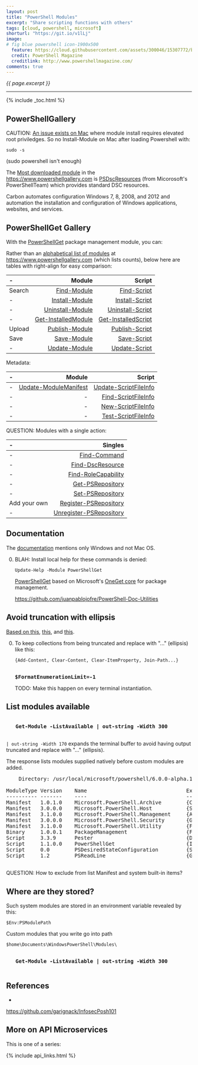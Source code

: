 ```yaml
---
layout: post
title: "PowerShell Modules"
excerpt: "Share scripting functions with others"
tags: [cloud, powershell, microsoft]
shorturl: "https://git.io/v1lLj"
image:
# fig blue powershell icon-1900x500
  feature: https://cloud.githubusercontent.com/assets/300046/15307772/b335270e-1b93-11e6-9552-d3022de2b9ce.jpg
  credit: PowerShell Magazine
  creditlink: http://www.powershellmagazine.com/
comments: true
---
```

<i>{{ page.excerpt }}</i>
<hr />
{% include _toc.html %}


## PowerShellGallery

CAUTION: 
<a target="_blank" href="https://github.com/PowerShell/PowerShellGet/issues/21">
An issue exists on Mac</a>
where module install requires elevated root priviledges.
So no Install-Module on Mac after loading Powershell with:

   `sudo -s`

   (sudo powershell isn't enough)

The <a target="_blank" href="https://www.powershellgallery.com/">
Most downloaded module</a> in the<br />
<a target="_blank" href="https://www.powershellgallery.com/">
https://www.powershellgallery.com</a>
is
<a target="_blank" href="https://msconfiggallery.cloudapp.net/packages/PSDscResources/2.1.0.0">
PSDscResources</a> (from Micorosoft's PowerShellTeam)
which provides standard DSC resources.

Carbon automates configuration Windows 7, 8, 2008, and 2012 
and automation the installation 
and configuration of Windows applications, websites, and services.


## PowerShellGet Gallery

With the <a href="http://go.microsoft.com/fwlink/?LinkID=760387&clcid=0x409">
PowerShellGet</a> package management module, you can:

Rather than an <a target="_blank" href="https://msdn.microsoft.com/powershell/reference/5.1/PowerShellGet/PowerShellGet?f=255&MSPPError=-2147217396">
alphabetical list of modules</a> at 
<a target="_blank" href="https://www.powershellgallery.com/">
https://www.powershellgallery.com</a> (which lists counts),
below here are tables with right-align for easy comparison:

   | -  | Module | Script |
   | :- | -----: | -----: |
   | Search |<a target="_blank" href="https://msdn.microsoft.com/powershell/reference/5.1/PowerShellGet/find-module">Find-Module</a> | <a target="_blank" href="https://msdn.microsoft.com/powershell/reference/5.1/PowerShellGet/find-script">Find-Script</a> |
   |-|<a target="_blank" href="https://msdn.microsoft.com/powershell/reference/5.1/PowerShellGet/Install-module">Install-Module</a> | <a target="_blank" href="https://msdn.microsoft.com/powershell/reference/5.1/PowerShellGet/Install-script">Install-Script</a> |
   |-|<a target="_blank" href="https://msdn.microsoft.com/powershell/reference/5.1/PowerShellGet/Uninstall-module">Uninstall-Module</a> | <a target="_blank" href="https://msdn.microsoft.com/powershell/reference/5.1/PowerShellGet/Uninstall-script">Uninstall-Script</a> |
   |-|<a target="_blank" href="https://msdn.microsoft.com/powershell/reference/5.1/PowerShellGet/Get-module">Get-InstalledModule</a> | <a target="_blank" href="https://msdn.microsoft.com/powershell/reference/5.1/PowerShellGet/Get-InstalledScript">Get-InstalledScript</a> |
   | Upload |<a target="_blank" href="https://msdn.microsoft.com/powershell/reference/5.1/PowerShellGet/Publish-module">Publish-Module</a> | <a target="_blank" href="https://msdn.microsoft.com/powershell/reference/5.1/PowerShellGet/Publish-script">Publish-Script</a> |
   |Save |<a target="_blank" href="https://msdn.microsoft.com/powershell/reference/5.1/PowerShellGet/Save-module">Save-Module</a> | <a target="_blank" href="https://msdn.microsoft.com/powershell/reference/5.1/PowerShellGet/Save-script">Save-Script</a> |
   |-|<a target="_blank" href="https://msdn.microsoft.com/powershell/reference/5.1/PowerShellGet/Update-module">Update-Module</a> | <a target="_blank" href="https://msdn.microsoft.com/powershell/reference/5.1/PowerShellGet/Update-script">Update-Script</a> |

Metadata:

   | -  | Module | Script |
   | :- | -----: | -----: |
   |-|<a target="_blank" href="https://msdn.microsoft.com/powershell/reference/5.1/PowerShellGet/update-ModuleManifest">Update-ModuleManifest</a> |<a target="_blank" href="https://msdn.microsoft.com/powershell/reference/5.1/PowerShellGet/update-ScriptFileInfo">Update-ScriptFileInfo</a> |
   |-|-|<a target="_blank" href="https://msdn.microsoft.com/powershell/reference/5.1/PowerShellGet/find-ScriptFileInfo">Find-ScriptFileInfo</a> |
   |-|-| <a target="_blank" href="https://msdn.microsoft.com/powershell/reference/5.1/PowerShellGet/new-ScriptFileInfo">New-ScriptFileInfo</a> |
   |-|-| <a target="_blank" href="https://msdn.microsoft.com/powershell/reference/5.1/PowerShellGet/test-ScriptFileInfo">Test-ScriptFileInfo</a> |


QUESTION: Modules with a single action:

   | - | Singles |
   | :--- | ------: |
   |-|<a target="_blank" href="https://msdn.microsoft.com/powershell/reference/5.1/PowerShellGet/find-command">Find-Command</a> |
   |-|<a target="_blank" href="https://msdn.microsoft.com/powershell/reference/5.1/PowerShellGet/find-DscResource">Find-DscResource</a> |
   |-|<a target="_blank" href="https://msdn.microsoft.com/powershell/reference/5.1/PowerShellGet/find-RoleCapability">Find-RoleCapability</a> |
   |-| <a target="_blank" href="https://msdn.microsoft.com/powershell/reference/5.1/PowerShellGet/Get-PSRepository">Get-PSRepository</a> |
   |-| <a target="_blank" href="https://msdn.microsoft.com/powershell/reference/5.1/PowerShellGet/Set-PSRepository">Set-PSRepository</a> |
   |Add your own | <a target="_blank" href="https://msdn.microsoft.com/powershell/reference/5.1/PowerShellGet/Register-PSRepository">Register-PSRepository</a> |
   |-| <a target="_blank" href="https://msdn.microsoft.com/powershell/reference/5.1/PowerShellGet/Unregister-PSRepository">Unregister-PSRepository</a> |

## Documentation

The <a target="_blank" href="http://go.microsoft.com/fwlink/?LinkID=825202&clcid=0x409">
   documentation</a> 
   mentions only Windows and not Mac OS.

0. BLAH: Install local help for these commands is denied:

   `Update-Help -Module PowerShellGet` 

   <a target="_blank" href="https://blogs.msdn.microsoft.com/mvpawardprogram/2014/10/06/package-management-for-powershell-modules-with-powershellget/">
   PowerShellGet</a> based on Microsoft's 
   <a target="_blank" href="https://github.com/oneget/oneget">
   OneGet core</a> for package management.

   https://github.com/juanpablojofre/PowerShell-Doc-Utilities

## Avoid truncation with ellipsis

<a target="_blank" href="https://greiginsydney.com/viewing-truncated-powershell-output/">
Based on this</a>,
<a target="_blank" href="https://msdn.microsoft.com/powershell/scripting/getting-started/cookbooks/using-format-commands-to-change-output-view">
this</a>, and
<a target="_blank" href="https://poshoholic.com/2010/11/11/powershell-quick-tip-creating-wide-tables-with-powershell/">
this</a>.

0. To keep collections from being truncated and replace with "..." (ellipsis)
   like this:

   `{Add-Content, Clear-Content, Clear-ItemProperty, Join-Path...}`

   <pre><strong>
   $FormatEnumerationLimit=-1
   </strong></pre>

   TODO: Make this happen on every terminal instantiation.
   

## List modules available

   <pre><strong>
   Get-Module -ListAvailable | out-string -Width 300
   </strong></pre>

   `| out-string -Width 170` expands the terminal buffer to
   avoid having output truncated and replace with "..." (ellipsis).

   The response lists modules supplied natively before custom modules are added.

   <pre>
    Directory: /usr/local/microsoft/powershell/6.0.0-alpha.12/Modules
&nbsp;
ModuleType Version    Name                                ExportedCommands
---------- -------    ----                                ----------------
Manifest   1.0.1.0    Microsoft.PowerShell.Archive        {Compress-Archive, Expand-Archive}                                                                              
Manifest   3.0.0.0    Microsoft.PowerShell.Host           {Start-Transcript, Stop-Transcript}                                                                             
Manifest   3.1.0.0    Microsoft.PowerShell.Management     {Add-Content, Clear-Content, Clear-ItemProperty, Join-Path...}                                                  
Manifest   3.0.0.0    Microsoft.PowerShell.Security       {Get-Credential, Get-ExecutionPolicy, Set-ExecutionPolicy, ConvertFrom-SecureString...}                         
Manifest   3.1.0.0    Microsoft.PowerShell.Utility        {Format-List, Format-Custom, Format-Table, Format-Wide...}                                                      
Binary     1.0.0.1    PackageManagement                   {Find-Package, Get-Package, Get-PackageProvider, Get-PackageSource...}                                          
Script     3.3.9      Pester                              {Describe, Context, It, Should...}                                                                              
Script     1.1.0.0    PowerShellGet                       {Install-Module, Find-Module, Save-Module, Update-Module...}                                                    
Script     0.0        PSDesiredStateConfiguration         {StrongConnect, IsHiddenResource, Write-MetaConfigFile, Get-InnerMostErrorRecord...}                            
Script     1.2        PSReadLine                          {Get-PSReadlineKeyHandler, Set-PSReadlineKeyHandler, Remove-PSReadlineKeyHandler, Get-PSReadlineOption...}      
   </pre>

  QUESTION: How to exclude from list Manifest and system built-in items?

## Where are they stored?

   Such system modules are stored in an environment variable revealed by this:

   `$Env:PSModulePath`

   Custom modules that you write go into path

   `$home\Documents\WindowsPowerShell\Modules\`

   <pre><strong>
   Get-Module -ListAvailable | out-string -Width 300
   </strong></pre>


## References

* <a target="_blank" href="">

https://github.com/garignack/InfosecPosh101


## More on API Microservices #

This is one of a series:

{% include api_links.html %}

